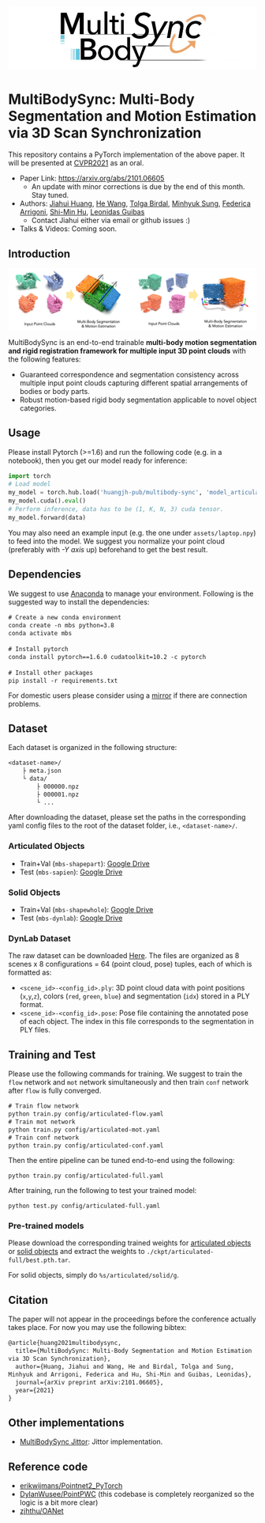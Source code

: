 ![Logo](assets/logo.jpg)

# MultiBodySync: Multi-Body Segmentation and Motion Estimation via 3D Scan Synchronization

This repository contains a PyTorch implementation of the above paper. It will be presented at [CVPR2021](http://cvpr2021.thecvf.com/) as an oral.
- Paper Link: https://arxiv.org/abs/2101.06605
    - An update with minor corrections is due by the end of this month. Stay tuned.
- Authors: [Jiahui Huang](https://cg.cs.tsinghua.edu.cn/people/~huangjh/), [He Wang](http://ai.stanford.edu/~hewang/), [Tolga Birdal](http://tbirdal.me/), [Minhyuk Sung](https://mhsung.github.io/), [Federica Arrigoni](https://scholar.google.com/citations?user=bzBtqfQAAAAJ&hl=nl), [Shi-Min Hu](https://cg.cs.tsinghua.edu.cn/shimin.htm), [Leonidas Guibas](https://geometry.stanford.edu/member/guibas/)
    - Contact Jiahui either via email or github issues :)
- Talks & Videos: Coming soon.

## Introduction

![Logo](assets/teaser.jpg)

MultiBodySync is an end-to-end trainable **multi-body motion segmentation and rigid registration framework for multiple input 3D point clouds** with the following features:
- Guaranteed correspondence and segmentation consistency across multiple input point clouds capturing different spatial arrangements of bodies or body parts.
- Robust motion-based rigid body segmentation applicable to novel object categories. 

## Usage

Please install Pytorch (>=1.6) and run the following code (e.g. in a notebook), then you get our model ready for inference:
```python
import torch
# Load model
my_model = torch.hub.load('huangjh-pub/multibody-sync', 'model_articulated', pretrained=True)
my_model.cuda().eval()
# Perform inference, data has to be (1, K, N, 3) cuda tensor.
my_model.forward(data)
```
You may also need an example input (e.g. the one under `assets/laptop.npy`) to feed into the model. We suggest you normalize your point cloud (preferably with *-Y axis* up) beforehand to get the best result.

## Dependencies

We suggest to use [Anaconda](https://www.anaconda.com/) to manage your environment. Following is the suggested way to install the dependencies:

```shell script
# Create a new conda environment
conda create -n mbs python=3.8
conda activate mbs

# Install pytorch
conda install pytorch==1.6.0 cudatoolkit=10.2 -c pytorch

# Install other packages
pip install -r requirements.txt
```

For domestic users please consider using a [mirror](https://mirrors.tuna.tsinghua.edu.cn/help/anaconda/) if there are connection problems.

## Dataset

Each dataset is organized in the following structure:
```
<dataset-name>/
    ├ meta.json
    └ data/
        ├ 000000.npz
        ├ 000001.npz
        └ ...
```
After downloading the dataset, please set the paths in the corresponding yaml config files to the root of the dataset folder, i.e., `<dataset-name>/`.

### Articulated Objects

- Train+Val (`mbs-shapepart`): [Google Drive](https://drive.google.com/file/d/1aGTn-PYxLjnhj9UKlv4YFV3Mt1E3ftci/view?usp=sharing)
- Test (`mbs-sapien`): [Google Drive](https://drive.google.com/file/d/1HR2X0DjgXLwp8K5n2nsvfGTcDMSckX5Z/view?usp=sharing)

### Solid Objects

- Train+Val (`mbs-shapewhole`): [Google Drive](https://drive.google.com/file/d/1vAgavEzPJFG6lrwsl46ii1V5r3JM_zGR/view?usp=sharing)
- Test (`mbs-dynlab`): [Google Drive](https://drive.google.com/file/d/1sLOa-FfHzTslJ5MItKcAL5OQ7xr4_cju/view?usp=sharing)

### DynLab Dataset

The raw dataset can be downloaded [Here](https://drive.google.com/file/d/10nEju2C2uUKpAwRGk-3l9HFoNmQikmt-/view?usp=sharing). The files are organized as 8 scenes x 8 configurations = 64 (point cloud, pose) tuples, each of which is formatted as:
- `<scene_id>-<config_id>.ply`: 3D point cloud data with point positions (`x`,`y`,`z`), colors (`red`, `green`, `blue`) and segmentation (`idx`) stored in a PLY format.
- `<scene_id>-<config_id>.pose`: Pose file containing the annotated pose of each object. The index in this file corresponds to the segmentation in PLY files.

## Training and Test

Please use the following commands for training.
We suggest to train the `flow` network and `mot` network simultaneously and then train `conf` network after `flow` is fully converged.
```shell script
# Train flow network
python train.py config/articulated-flow.yaml
# Train mot network
python train.py config/articulated-mot.yaml
# Train conf network
python train.py config/articulated-conf.yaml
```

Then the entire pipeline can be tuned end-to-end using the following:
```shell script
python train.py config/articulated-full.yaml
```
After training, run the following to test your trained model:
```shell script
python test.py config/articulated-full.yaml
```

### Pre-trained models
Please download the corresponding trained weights for [articulated objects](https://drive.google.com/file/d/1bomD88-6N1iGsTtftfGvAm9JeOw8gKwb/view?usp=sharing) or [solid objects](https://drive.google.com/file/d/1L5jQtTG47pCRvekxSUo_T0zS_IkVZUgm/view?usp=sharing) and extract the weights to `./ckpt/articulated-full/best.pth.tar`.

For solid objects, simply do `%s/articulated/solid/g`.

## Citation

The paper will not appear in the proceedings before the conference actually takes place. For now you may use the following bibtex:
```
@article{huang2021multibodysync,
  title={MultiBodySync: Multi-Body Segmentation and Motion Estimation via 3D Scan Synchronization},
  author={Huang, Jiahui and Wang, He and Birdal, Tolga and Sung, Minhyuk and Arrigoni, Federica and Hu, Shi-Min and Guibas, Leonidas},
  journal={arXiv preprint arXiv:2101.06605},
  year={2021}
}
```

## Other implementations

- [MultiBodySync Jittor](https://github.com/heiwang1997/mbs-jittor): Jittor implementation.

## Reference code

- [erikwijmans/Pointnet2_PyTorch](https://github.com/erikwijmans/Pointnet2_PyTorch)
- [DylanWusee/PointPWC](https://github.com/DylanWusee/PointPWC) (this codebase is completely reorganized so the logic is a bit more clear)
- [zjhthu/OANet](https://github.com/zjhthu/OANet)
